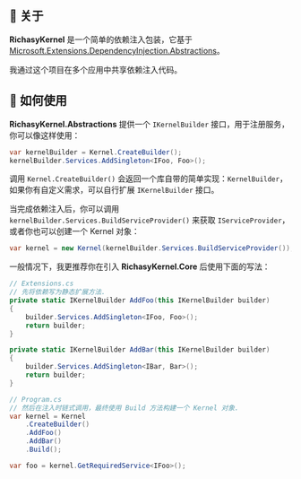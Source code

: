 ## 🚀 关于

**RichasyKernel** 是一个简单的依赖注入包装，它基于 [Microsoft.Extensions.DependencyInjection.Abstractions](https://www.nuget.org/packages/Microsoft.Extensions.DependencyInjection.Abstractions)。

我通过这个项目在多个应用中共享依赖注入代码。

## 📝 如何使用

**RichasyKernel.Abstractions** 提供一个 `IKernelBuilder` 接口，用于注册服务，你可以像这样使用：

```csharp
var kernelBuilder = Kernel.CreateBuilder();
kernelBuilder.Services.AddSingleton<IFoo, Foo>();
```

调用 `Kernel.CreateBuilder()` 会返回一个库自带的简单实现：`KernelBuilder`，如果你有自定义需求，可以自行扩展 `IKernelBuilder` 接口。

当完成依赖注入后，你可以调用 `kernelBuilder.Services.BuildServiceProvider()` 来获取 `IServiceProvider`，或者你也可以创建一个 Kernel 对象：

```csharp
var kernel = new Kernel(kernelBuilder.Services.BuildServiceProvider());
```

一般情况下，我更推荐你在引入 **RichasyKernel.Core** 后使用下面的写法：

```csharp
// Extensions.cs
// 先将依赖写为静态扩展方法.
private static IKernelBuilder AddFoo(this IKernelBuilder builder)
{
    builder.Services.AddSingleton<IFoo, Foo>();
    return builder;
}

private static IKernelBuilder AddBar(this IKernelBuilder builder)
{
    builder.Services.AddSingleton<IBar, Bar>();
    return builder;
}

// Program.cs
// 然后在注入时链式调用，最终使用 Build 方法构建一个 Kernel 对象.
var kernel = Kernel
    .CreateBuilder()
    .AddFoo()
    .AddBar()
    .Build();

var foo = kernel.GetRequiredService<IFoo>();
```